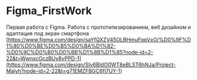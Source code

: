 # Figma_FirstWork
Первая работа с Figma. Работа с прототипизированием, веб дизайном и адаптация под экран смартфона
[https://www.figma.com/design/saYfQXZV45OLBHmuFqpVxO/%D0%9F%D1%80%D0%BE%D0%B5%D0%BA%D1%82-%D0%9C%D0%B0%D0%BB%D1%8B%D1%85?node-id=2-22&t=WwnxcOczBUy8vPPD-1](https://www.figma.com/design/SIv6BldO0WT8eBLST6hNJa/Project-Malyh?node-id=2-22&t=g71EMZFBGC6fl7UY-1)
